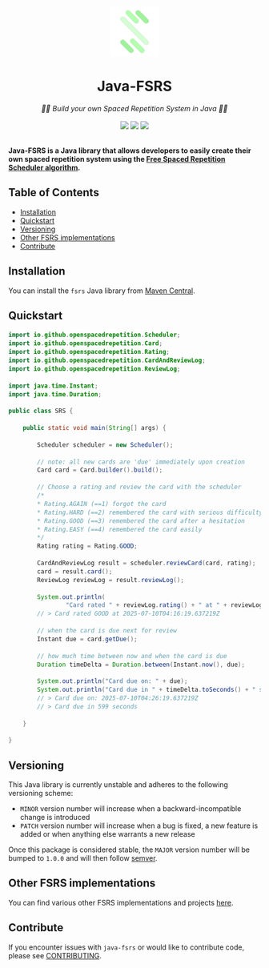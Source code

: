 <div align="center">
  <img src="https://raw.githubusercontent.com/open-spaced-repetition/java-fsrs/main/osr_logo.png" height="100" alt="Open Spaced Repetition logo"/>
</div>
<div align="center">

# Java-FSRS

</div>
<div align="center">
  <em>🧠🔄 Build your own Spaced Repetition System in Java 🧠🔄   </em>
</div>
<br />
<div align="center" style="text-decoration: none;">
    <a href="https://central.sonatype.com/artifact/io.github.open-spaced-repetition/fsrs"><img src="https://img.shields.io/maven-central/v/io.github.open-spaced-repetition/fsrs"></a>
    <a href="https://central.sonatype.com/artifact/io.github.open-spaced-repetition/fsrs"><img src="https://img.shields.io/badge/Java-17-blue.svg"></a>
    <a href="https://github.com/open-spaced-repetition/java-fsrs/blob/main/LICENSE" style="text-decoration: none;"><img src="https://img.shields.io/badge/License-MIT-brightgreen.svg"></a>
</div>
<br />

**Java-FSRS is a Java library that allows developers to easily create their own spaced repetition system using the <a href="https://github.com/open-spaced-repetition/free-spaced-repetition-scheduler">Free Spaced Repetition Scheduler algorithm</a>.**

## Table of Contents
- [Installation](#installation)
- [Quickstart](#quickstart)
- [Versioning](#versioning)
- [Other FSRS implementations](#other-fsrs-implementations)
- [Contribute](#contribute)

## Installation
You can install the `fsrs` Java library from [Maven Central](https://central.sonatype.com/artifact/io.github.open-spaced-repetition/fsrs).

## Quickstart

```java
import io.github.openspacedrepetition.Scheduler;
import io.github.openspacedrepetition.Card;
import io.github.openspacedrepetition.Rating;
import io.github.openspacedrepetition.CardAndReviewLog;
import io.github.openspacedrepetition.ReviewLog;

import java.time.Instant;
import java.time.Duration;

public class SRS {

    public static void main(String[] args) {

        Scheduler scheduler = new Scheduler();

        // note: all new cards are 'due' immediately upon creation
        Card card = Card.builder().build();

        // Choose a rating and review the card with the scheduler
        /*
        * Rating.AGAIN (==1) forgot the card
        * Rating.HARD (==2) remembered the card with serious difficulty
        * Rating.GOOD (==3) remembered the card after a hesitation
        * Rating.EASY (==4) remembered the card easily
        */
        Rating rating = Rating.GOOD;

        CardAndReviewLog result = scheduler.reviewCard(card, rating);
        card = result.card();
        ReviewLog reviewLog = result.reviewLog();

        System.out.println(
                "Card rated " + reviewLog.rating() + " at " + reviewLog.reviewDateTime());
        // > Card rated GOOD at 2025-07-10T04:16:19.637219Z

        // when the card is due next for review
        Instant due = card.getDue();

        // how much time between now and when the card is due
        Duration timeDelta = Duration.between(Instant.now(), due);

        System.out.println("Card due on: " + due);
        System.out.println("Card due in " + timeDelta.toSeconds() + " seconds");
        // > Card due on: 2025-07-10T04:26:19.637219Z
        // > Card due in 599 seconds

    }

}
```

## Versioning

This Java library is currently unstable and adheres to the following versioning scheme:

- `MINOR` version number will increase when a backward-incompatible change is introduced
- `PATCH` version number will increase when a bug is fixed, a new feature is added or when anything else warrants a new release

Once this package is considered stable, the `MAJOR` version number will be bumped to `1.0.0` and will then follow [semver](https://semver.org/).

## Other FSRS implementations

You can find various other FSRS implementations and projects [here](https://github.com/orgs/open-spaced-repetition/repositories?q=fsrs+sort%3Astars).

## Contribute

If you encounter issues with `java-fsrs` or would like to contribute code, please see [CONTRIBUTING](CONTRIBUTING.md).